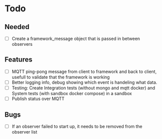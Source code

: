 # Todo

## Needed
- [ ] Create a framework_message object that is passed in between observers

## Features
-  [ ] MQTT ping-pong message from client to framework and back to client, usefull to validate that the framework is working
-  [ ] Better logging info, debug showing which event is handeling what data.
-  [ ] Testing: Create Integration tests (without mongo and mqtt docker) and System tests (with sandbox docker compose) in a sandbox
-  [ ] Publish status over MQTT

## Bugs 
-  [ ] If an observer failed to start up, it needs to be removed from the observer list
